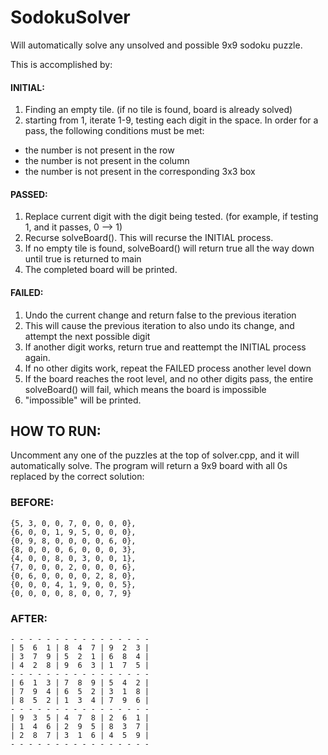 # SodokuSolver
Will automatically solve any unsolved and possible 9x9 sodoku puzzle.

This is accomplished by:

#### INITIAL:
1. Finding an empty tile. (if no tile is found, board is already solved)
2. starting from 1, iterate 1-9, testing each digit in the space. In order for a pass, the following conditions must be met:
- the number is not present in the row
- the number is not present in the column
- the number is not present in the corresponding 3x3 box

#### PASSED:
1. Replace current digit with the digit being tested. (for example, if testing 1, and it passes, 0 --> 1)
2. Recurse solveBoard(). This will recurse the INITIAL process.
3. If no empty tile is found, solveBoard() will return true all the way down until true is returned to main
4. The completed board will be printed.

#### FAILED:
1. Undo the current change and return false to the previous iteration
2. This will cause the previous iteration to also undo its change, and attempt the next possible digit
3. If another digit works, return true and reattempt the INITIAL process again.
3. If no other digits work, repeat the FAILED process another level down
4. If the board reaches the root level, and no other digits pass, the entire solveBoard() will fail, which means the board is impossible
5. "impossible" will be printed.

## HOW TO RUN:
Uncomment any one of the puzzles at the top of solver.cpp, and it will automatically solve. The program will return a 9x9 board with all 0s replaced by the correct solution:

### BEFORE:
```
{5, 3, 0, 0, 7, 0, 0, 0, 0},
{6, 0, 0, 1, 9, 5, 0, 0, 0},
{0, 9, 8, 0, 0, 0, 0, 6, 0},
{8, 0, 0, 0, 6, 0, 0, 0, 3},
{4, 0, 0, 8, 0, 3, 0, 0, 1}, 
{7, 0, 0, 0, 2, 0, 0, 0, 6},
{0, 6, 0, 0, 0, 0, 2, 8, 0},
{0, 0, 0, 4, 1, 9, 0, 0, 5},
{0, 0, 0, 0, 8, 0, 0, 7, 9}
```

### AFTER:
```
- - - - - - - - - - - - - - - -
| 5  6  1 | 8  4  7 | 9  2  3 |
| 3  7  9 | 5  2  1 | 6  8  4 |
| 4  2  8 | 9  6  3 | 1  7  5 |
- - - - - - - - - - - - - - - -
| 6  1  3 | 7  8  9 | 5  4  2 |
| 7  9  4 | 6  5  2 | 3  1  8 |
| 8  5  2 | 1  3  4 | 7  9  6 |
- - - - - - - - - - - - - - - -
| 9  3  5 | 4  7  8 | 2  6  1 |
| 1  4  6 | 2  9  5 | 8  3  7 |
| 2  8  7 | 3  1  6 | 4  5  9 |
- - - - - - - - - - - - - - - -
```
